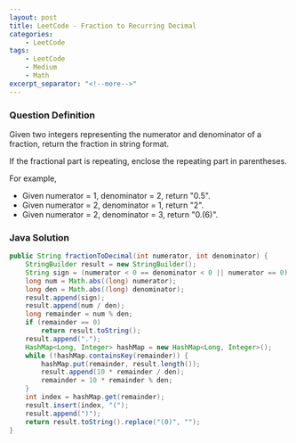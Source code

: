 ```yaml
---
layout: post
title: LeetCode - Fraction to Recurring Decimal
categories:
    - LeetCode
tags:
    - LeetCode
    - Medium
    - Math
excerpt_separator: "<!--more-->"
---
```


### Question Definition

Given two integers representing the numerator and denominator of a fraction, return the fraction in string format.
<!--more-->

If the fractional part is repeating, enclose the repeating part in parentheses.

For example,

* Given numerator = 1, denominator = 2, return "0.5".
* Given numerator = 2, denominator = 1, return "2".
* Given numerator = 2, denominator = 3, return "0.(6)".
### Java Solution
```java
public String fractionToDecimal(int numerator, int denominator) {
    StringBuilder result = new StringBuilder();
    String sign = (numerator < 0 == denominator < 0 || numerator == 0) ? "" : "-";
    long num = Math.abs((long) numerator);
    long den = Math.abs((long) denominator);
    result.append(sign);
    result.append(num / den);
    long remainder = num % den;
    if (remainder == 0)
        return result.toString();
    result.append(".");
    HashMap<Long, Integer> hashMap = new HashMap<Long, Integer>();
    while (!hashMap.containsKey(remainder)) {
        hashMap.put(remainder, result.length());
        result.append(10 * remainder / den);
        remainder = 10 * remainder % den;
    }
    int index = hashMap.get(remainder);
    result.insert(index, "(");
    result.append(")");
    return result.toString().replace("(0)", "");
}
```